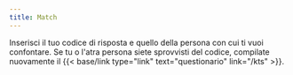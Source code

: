 ```yaml
---
title: Match
---
```

Inserisci il tuo codice di risposta e quello della persona con cui ti vuoi confontare. Se tu o l'atra persona siete sprovvisti del  codice, compilate nuovamente il {{< base/link type="link" text="questionario" link="/kts" >}}.